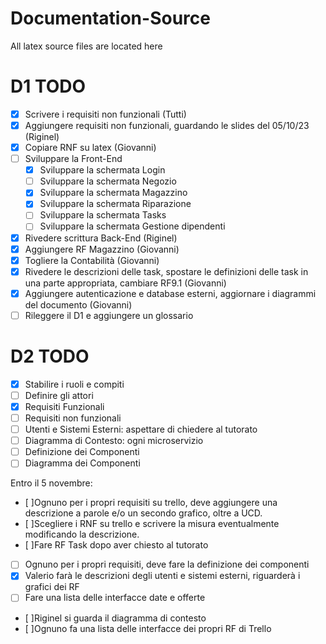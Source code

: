# Documentation-Source
All latex source files are located here

# D1 TODO
- [x] Scrivere i requisiti non funzionali (Tutti)
- [x] Aggiungere requisiti non funzionali, guardando le slides del 05/10/23 (Riginel)
- [x] Copiare RNF su latex (Giovanni)
- [ ] Sviluppare la Front-End
  - [x] Sviluppare la schermata Login
  - [ ] Sviluppare la schermata Negozio
  - [x] Sviluppare la schermata Magazzino
  - [x] Sviluppare la schermata Riparazione
  - [ ] Sviluppare la schermata Tasks
  - [ ] Sviluppare la schermata Gestione dipendenti
- [x] Rivedere scrittura Back-End (Riginel)
- [x] Aggiungere RF Magazzino (Giovanni)
- [x] Togliere la Contabilità (Giovanni)
- [x] Rivedere le descrizioni delle task, spostare le definizioni delle task in una parte appropriata, cambiare RF9.1 (Giovanni)
- [x] Aggiungere autenticazione e database esterni, aggiornare i diagrammi del documento (Giovanni)
- [ ] Rileggere il D1 e aggiungere un glossario

# D2 TODO
- [x] Stabilire i ruoli e compiti
- [ ] Definire gli attori
- [x] Requisiti Funzionali
- [ ] Requisiti non funzionali
- [ ] Utenti e Sistemi Esterni: aspettare di chiedere al tutorato
- [ ] Diagramma di Contesto: ogni microservizio
- [ ] Definizione dei Componenti
- [ ] Diagramma dei Componenti

Entro il 5 novembre:
- [ ]Ognuno per i propri requisiti su trello, deve aggiungere una descrizione a parole e/o un secondo grafico, oltre a UCD.
- [ ]Scegliere i RNF su trello e scrivere la misura eventualmente modificando la descrizione.
- [ ]Fare RF Task dopo aver chiesto al tutorato
- [ ] Ognuno per i propri requisiti, deve fare la definizione dei componenti
- [x] Valerio farà le descrizioni degli utenti e sistemi esterni, riguarderà i grafici dei RF
- [ ] Fare una lista delle interfacce date e offerte
- [ ]Riginel si guarda il diagramma di contesto
- [ ]Ognuno fa una lista delle interfacce dei propri RF di Trello
